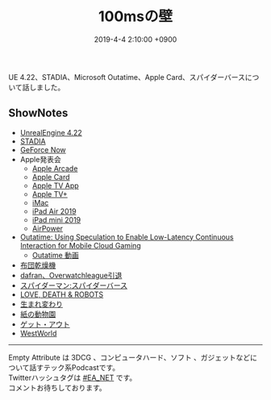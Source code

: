 ﻿---
actor_ids:
  - kou
  - hikaru
audio_file_path: /audio/8.mp3
audio_file_size: 57
date: 2019-4-4 2:10:00 +0900
description: UE 4.22、STADIA、Microsoft Outatime、Apple Card、スパイダーバースについて話しました
duration: "125:21"
layout: article
title: 8. 100msの壁
---

UE 4.22、STADIA、Microsoft Outatime、Apple Card、スパイダーバースについて話しました。

## ShowNotes
- [UnrealEngine 4.22](https://www.unrealengine.com/ja/blog/unreal-engine-4-22-released?sessionInvalidated=true)
- [STADIA](https://japanese.engadget.com/2019/03/19/google-stadia-youtube)
- [GeForce Now](https://www.4gamer.net/games/209/G020984/20150930086/) 
- Apple発表会
    - [Apple Arcade](https://www.apple.com/jp/apple-arcade/)
    - [Apple Card](https://www.apple.com/apple-card/)
    - [Apple TV App](https://www.apple.com/apple-tv-app/)
    - [Apple TV+](https://www.apple.com/jp/apple-tv-plus/)
    - [iMac](https://www.apple.com/jp/imac/)
    - [iPad Air 2019](https://www.apple.com/jp/ipad-air/)
    - [iPad mini 2019](https://www.apple.com/jp/ipad-mini/)
    - [AirPower](https://jp.techcrunch.com/2019/03/30/2019-03-29-airpower-outage/)
- [Outatime: Using Speculation to Enable Low-Latency Continuous Interaction for Mobile Cloud Gaming](https://www.microsoft.com/en-us/research/publication/outatime-using-speculation-to-enable-low-latency-continuous-interaction-for-mobile-cloud-gaming/)
    - [Outatime 動画](https://www.youtube.com/watch?v=ocWTSq7IaLI)
- [布団乾燥機](https://www.amazon.co.jp/dp/B07J9VXH7K/ref=cm_sw_r_tw_dp_U_x_bWhPCbEGXA716)
- [dafran、Overwatchleague引退](https://shibuya-game.com/archives/43566)
- [スパイダーマン:スパイダーバース](http://www.spider-verse.jp/site/)
- [LOVE, DEATH & ROBOTS](https://www.netflix.com/jp/title/80174608)
- [生まれ変わり](https://www.amazon.co.jp/dp/B07NYYFBG9)
- [紙の動物園](https://www.amazon.co.jp/dp/B00YGIKMNW)
- [ゲット・アウト](https://www.amazon.co.jp/gp/video/detail/B0791WHTPX)
- [WestWorld](https://www.amazon.co.jp/dp/B079VSDXCK)

---

Empty Attribute は 3DCG 、コンピュータハード、ソフト 、ガジェットなどについて話すテック系Podcastです。  
Twitterハッシュタグは [#EA_NET](https://twitter.com/intent/tweet?hashtags=EA_Net) です。  
コメントお待ちしております。